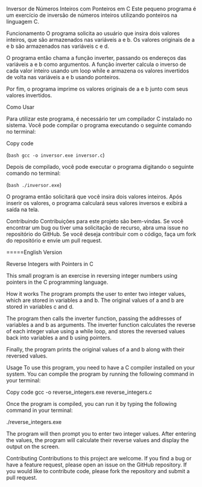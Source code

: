 Inversor de Números Inteiros com Ponteiros em C
Este pequeno programa é um exercício de inversão de números inteiros utilizando ponteiros na linguagem C.

Funcionamento
O programa solicita ao usuário que insira dois valores inteiros, que são armazenados nas variáveis a e b. Os valores originais de a e b são armazenados nas variáveis c e d.

O programa então chama a função inverter, passando os endereços das variáveis a e b como argumentos. A função inverter calcula o inverso de cada valor inteiro usando um loop while e armazena os valores invertidos de volta nas variáveis a e b usando ponteiros.

Por fim, o programa imprime os valores originais de a e b junto com seus valores invertidos.

Como Usar

Para utilizar este programa, é necessário ter um compilador C instalado no sistema. Você pode compilar o programa executando o seguinte comando no terminal:

Copy code

(```bash
gcc -o inversor.exe inversor.c```)


Depois de compilado, você pode executar o programa digitando o seguinte comando no terminal:

(```bash
./inversor.exe```)

O programa então solicitará que você insira dois valores inteiros. Após inserir os valores, o programa calculará seus valores inversos e exibirá a saída na tela.

Contribuindo
Contribuições para este projeto são bem-vindas. Se você encontrar um bug ou tiver uma solicitação de recurso, abra uma issue no repositório do GitHub. Se você deseja contribuir com o código, faça um fork do repositório e envie um pull request.

=====English Version

Reverse Integers with Pointers in C

This small program is an exercise in reversing integer numbers using pointers in the C programming language.

How it works
The program prompts the user to enter two integer values, which are stored in variables a and b. The original values of a and b are stored in variables c and d.

The program then calls the inverter function, passing the addresses of variables a and b as arguments. The inverter function calculates the reverse of each integer value using a while loop, and stores the reversed values back into variables a and b using pointers.

Finally, the program prints the original values of a and b along with their reversed values.

Usage
To use this program, you need to have a C compiler installed on your system. You can compile the program by running the following command in your terminal:

Copy code
gcc -o reverse_integers.exe reverse_integers.c

Once the program is compiled, you can run it by typing the following command in your terminal:

./reverse_integers.exe

The program will then prompt you to enter two integer values. After entering the values, the program will calculate their reverse values and display the output on the screen.

Contributing
Contributions to this project are welcome. If you find a bug or have a feature request, please open an issue on the GitHub repository. If you would like to contribute code, please fork the repository and submit a pull request.
